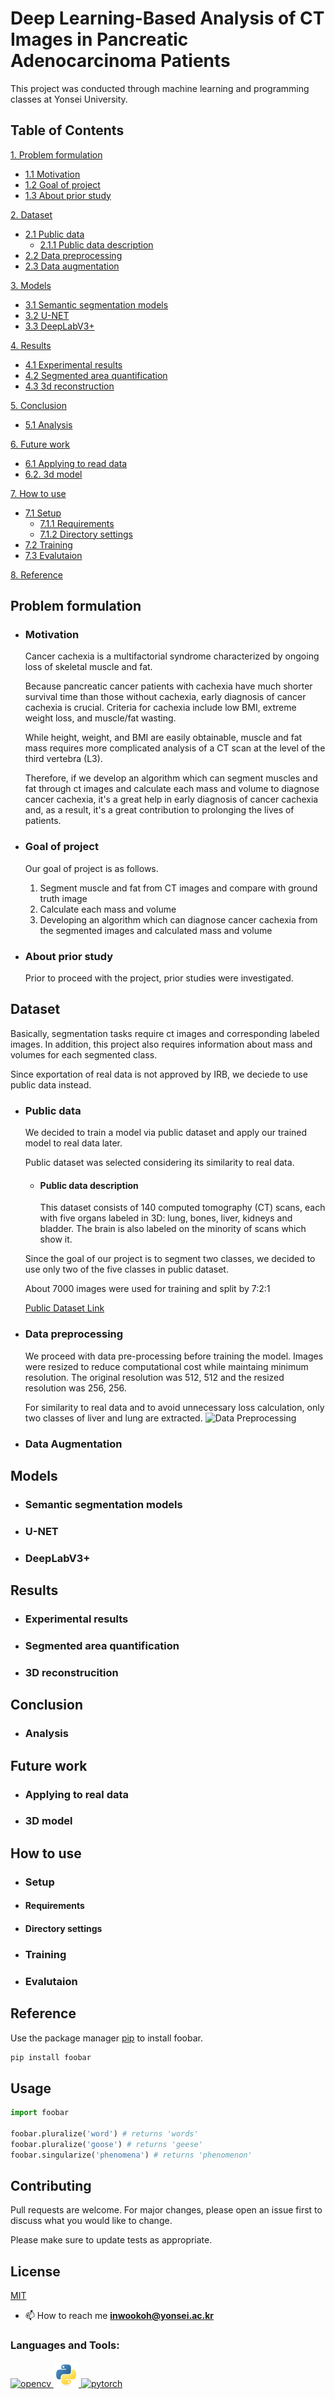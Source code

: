 # Deep Learning-Based Analysis of CT Images in Pancreatic Adenocarcinoma Patients

This project was conducted through machine learning and programming classes at Yonsei University.

## Table of Contents  

[1. Problem formulation](#1)
 * [1.1 Motivation](#11)
 * [1.2 Goal of project](#12)
 * [1.3 About prior study](#13)
 
[2. Dataset](#2)
 * [2.1 Public data](#21)
   * [2.1.1 Public data description](#211)
 * [2.2 Data preprocessing](#22)
 * [2.3 Data augmentation](#23)

[3. Models](#3)
 * [3.1 Semantic segmentation models](#31)
 * [3.2 U-NET](#32)
 * [3.3 DeepLabV3+](#33)

[4. Results](#4)
 * [4.1 Experimental results](#41)
 * [4.2 Segmented area quantification](#42)
 * [4.3 3d reconstruction](#43)

[5. Conclusion](#5)
 * [5.1 Analysis](#51)
 
[6. Future work](#6)
 * [6.1 Applying to read data](#61)
 * [6.2. 3d model](#62)

[7. How to use](#7)
 * [7.1 Setup](#71)
   * [7.1.1 Requirements](#711)
   * [7.1.2 Directory settings](#712)
 * [7.2 Training](#72)
 * [7.3 Evalutaion](#73)

[8. Reference](#8)

## Problem formulation <a name="1"></a>


* ### Motivation <a name="11"></a>

  Cancer cachexia is a multifactorial syndrome characterized by ongoing loss of skeletal muscle and fat. 

  Because pancreatic cancer patients with cachexia have much shorter survival time than those without cachexia, early diagnosis of cancer cachexia is crucial. Criteria for         cachexia include low BMI, extreme weight loss, and muscle/fat wasting. 

  While height, weight, and BMI are easily obtainable, muscle and fat mass requires more complicated analysis of a CT scan at the level of the third vertebra (L3).

  Therefore, if we develop an algorithm which can segment muscles and fat through ct images and calculate each mass and volume to diagnose cancer cachexia, it's a great help in    early diagnosis of cancer cachexia and, as a result, it's a great contribution to prolonging the lives of patients.

* ### Goal of project <a name="12"></a>
  Our goal of project is as follows. 

  1. Segment muscle and fat from CT images and compare with ground truth image
  2. Calculate each mass and volume 
  3. Developing an algorithm which can diagnose cancer cachexia from the segmented images and calculated mass and volume
  
* ### About prior study <a name="13"></a>

  Prior to proceed with the project, prior studies were investigated.

## Dataset <a name="2"></a>


  Basically, segmentation tasks require ct images and corresponding labeled images. In addition, this project also requires information about mass and volumes for each segmented   class. 

  Since exportation of real data is not approved by IRB, we deciede to use public data instead.

* ### Public data <a name="21"></a>

  We decided to train a model via public dataset and apply our trained model to real data later.

  Public dataset was selected considering its similarity to real data.

  * #### Public data description <a name="211"></a>

    This dataset consists of 140 computed tomography (CT) scans, each with five organs labeled in 3D: lung, bones, liver, kidneys and bladder. The brain is also labeled on the minority of scans which show it.

  Since the goal of our project is to segment two classes, we decided to use only two of the five classes in public dataset.

  About 7000 images were used for training and split by 7:2:1


  [Public Dataset Link](https://wiki.cancerimagingarchive.net/display/Public/CT-ORG%3A+CT+volumes+with+multiple+organ+segmentations)


* ### Data preprocessing <a name="22"></a>
  We proceed with data pre-processing before training the model.
  Images were resized to reduce computational cost while maintaing minimum resolution.
  The original resolution was 512, 512 and the resized resolution was 256, 256.

  For similarity to real data and to avoid unnecessary loss calculation, only two classes of liver and lung are extracted.
![Data Preprocessing](C:\Users\01091118517\Desktop\DataPreprocessing.png)
  
* ### Data Augmentation <a name="23"></a>


## Models <a name="3"></a>



* ### Semantic segmentation models <a name="31"></a>


* ### U-NET <a name="32"></a>


* ### DeepLabV3+ <a name="33"></a>


## Results <a name="4"></a>


* ### Experimental results <a name="41"></a>


* ### Segmented area quantification <a name="42"></a>


* ### 3D reconstrucition <a name="43"></a>


## Conclusion <a name="5"></a>


* ### Analysis <a name="51"></a>


## Future work <a name="6"></a>


* ### Applying to real data <a name="61"></a>


* ### 3D model <a name="62"></a>


## How to use <a name="7"></a>


* ### Setup <a name="71"></a>


*    #### Requirements <a name="711"></a>


*    #### Directory settings <a name="712"></a>


* ### Training <a name="72"></a>


* ### Evalutaion <a name="73"></a>


## Reference <a name="8"></a>



Use the package manager [pip](https://pip.pypa.io/en/stable/) to install foobar.

```bash
pip install foobar
```

## Usage

```python
import foobar

foobar.pluralize('word') # returns 'words'
foobar.pluralize('goose') # returns 'geese'
foobar.singularize('phenomena') # returns 'phenomenon'
```

## Contributing
Pull requests are welcome. For major changes, please open an issue first to discuss what you would like to change.

Please make sure to update tests as appropriate.

## License
[MIT](https://choosealicense.com/licenses/mit/)

- 📫 How to reach me **inwookoh@yonsei.ac.kr**


<h3 align="left">Languages and Tools:</h3>
<p align="left"> <a href="https://opencv.org/" target="_blank"> <img src="https://www.vectorlogo.zone/logos/opencv/opencv-icon.svg" alt="opencv" width="40" height="40"/> </a> <a href="https://www.python.org" target="_blank"> <img src="https://raw.githubusercontent.com/devicons/devicon/master/icons/python/python-original.svg" alt="python" width="40" height="40"/> </a> <a href="https://pytorch.org/" target="_blank"> <img src="https://www.vectorlogo.zone/logos/pytorch/pytorch-icon.svg" alt="pytorch" width="40" height="40"/> </a> </p>
